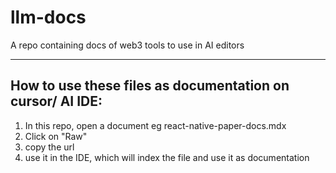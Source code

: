 # llm-docs
A repo containing docs of web3 tools to use in AI editors

---
## How to use these files as documentation on cursor/ AI IDE:
1. In this repo, open a document eg react-native-paper-docs.mdx
2. Click on "Raw"
3. copy the url
4. use it in the IDE, which will index the file and use it as documentation
